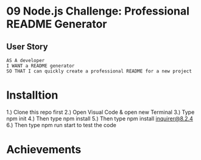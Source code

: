 # 09 Node.js Challenge: Professional README Generator

## User Story

```
AS A developer
I WANT a README generator
SO THAT I can quickly create a professional README for a new project
```

# Installtion

1.) Clone this repo first
2.) Open Visual Code & open new Terminal
3.) Type npm init
4.) Then type npm install
5.) Then type npm install inquirer@8.2.4
6.) Then type npm run start to test the code

# Achievements







